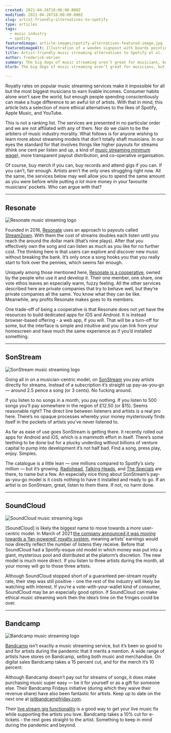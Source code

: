 ```yaml
---
created: 2021-04-26T18:00:00.000Z
modified: 2021-04-26T18:00:00.000Z
slug: artist-friendly-alternatives-to-spotify
type: articles
tags:
  - music industry
  - spotify
featuredimage: article-images/spotify-alternatives-featured-image.jpg
featuredimageAlt: Illustration of a wooden signpost with boards pointing to different music streaming services
title: Artist-friendly music streaming alternatives to Spotify et al.
author: frederick-obrien
summary: The big dogs of music streaming aren’t great for musicians, but there are fairer, more ethical options out there. Here are services putting artists first (or at least, not dead last)
blurb: The big dogs of music streaming aren’t great for musicians, but there are other options. Here are services putting artists first (or at least, not dead last).

---
```


Royalty rates on popular music streaming services make it impossible for all but the most biggest musicians to earn livable incomes. Consumer habits alone won’t save the world, but enough people spending conscientiously  can make a huge difference to an awful lot of artists. With that in mind, this article lists a selection of more ethical alternatives to the likes of Spotify, Apple Music, and YouTube.

This is not a ranking list. The services are presented in no particular order and we are not affiliated with any of them. Nor do we claim to be the arbiters of music industry morality. What follows is for anyone wishing to learn more about streaming models that don’t totally shaft musicians. In our eyes the standard for that involves things like higher payouts for streams (think one cent per listen and up, a kind of [music streaming minimum wage](/articles/what-would-a-music-streaming-minimum-wage-look-like/)), more transparent payout distribution, and co-operative organisation.

Of course, buy merch if you can, buy records and attend gigs if you can. If you can’t, fair enough. Artists aren’t the only ones struggling right now. All the same, the services below may well allow you to spend the same amount as you were before while putting _a lot_ more money in your favourite musicians’ pockets. Who can argue with that?

-----

## Resonate

![Resonate music streaming logo](article-images/spotify-alternatives-resonate.png "Resonate logo")

Founded in 2016, [Resonate](https://resonate.is/) uses an approach to payouts called [Stream2own](https://resonate.is/stream2own/). With them the cost of streams doubles each listen until you reach the around the dollar mark (that’s nine plays). After that you effectively own the song and can listen as much as you like for no further cost. The thinking here is that users can explore and discover new music without breaking the bank. It’s only once a song hooks you that you really start to fork over the pennies, which seems fair enough.

Uniquely among those mentioned here, [Resonate is a cooperative](https://resonate.is/the-coop/), owned by the people who use it and develop it. Their one member, one share, one vote ethos leaves an especially warm, fuzzy feeling. All the other services described here are private companies that try to behave well, but they’re private companies all the same. You know what they can be like. Meanwhile, any profits Resonate makes goes to its members.

One trade-off of being a cooperative is that Resonate does not yet have the resources to build dedicated apps for iOS and Android. It is instead browser-based offering - a web app, if you will. That will be a turn-off for some, but the interface is simple and intuitive and you can link from your homescreen and have much the same experience as if you’d installed something.

-----

## SonStream

![SonStream music streaming logo](article-images/spotify-alternatives-sonstream-logo.png "SonStream logo")

Going all in on a musician-centric model, on [SonStream](https://resonate.is/) you pay artists directly for streams. Instead of a subscription it’s straight up pay-as-you-go — around 2.5 pence a song (or 3 cents). No fucking around.

If you listen to no songs in a month, you pay nothing. If you listen to 500 songs you’ll pay somewhere in the region of £12.50 (or $15). Seems reasonable right? The direct line between listeners and artists is a real pro here. There’s no opaque processes whereby your money mysteriously finds itself in the pockets of artists you’ve never listened to.

As far as ease of use goes SonStream is getting there. It recently rolled out apps for Android and iOS, which is a mammoth effort in itself. There’s some teething to be done but for a plucky underdog without billions of venture capital to pump into development it’s not half bad. Find a song, press play, enjoy. Simples.

The catalogue is a little lean — one millions compared to Spotify’s sixty million — but it’s growing. [Radiohead](/reviews/radiohead-ok-computer/), [Talking Heads](/reviews/talking-heads-remain-in-light/), and [The Specials](/reviews/the-specials-the-specials/) are there, to name but a few. An especially nice thing about SonStream’s pay-as-you-go model is it costs nothing to have it installed and ready to go. If an artist is on SonStream, great, listen to them there. If not, no harm done.

-----

## SoundCloud

![SoundCloud music streaming logo](article-images/spotify-alternatives-soundcloud.png "SoundCloud logo")

[SoundCloud] is likely the biggest name to move towards a more user-centric model. In March of 2021 [the company announced it was moving towards a ‘fan-powered’ royalty system](https://www.theverge.com/2021/3/2/22309090/soundcloud-artist-stream-pay-listener-fan-royalties), meaning artists’ earnings would now directly reflect the number of listens they receive. Before that SoundCloud had a Spotify-esque old model in which money was put into a giant, mysterious pool and distributed at the platorm’s discretion. The new model is much more direct. If you listen to three artists during the month, all your money will go to those three artists.

Although SoundCloud stopped short of a guaranteed per-stream royalty rate, their step was still positive - one the rest of the industry will likely be watching with interest. If you’re a vote-with-your-wallet kind of consumer, SoundCloud may be an especially good option. If SoundCloud can make ethical music streaming work then the idea’s time on the fringes could be over.

-----

## Bandcamp

![Bandcamp music streaming logo](article-images/spotify-alternatives-bandcamp.png "Bandcamp logo")

[Bandcamp](https://bandcamp.com/) isn’t exactly a music streaming service, but it’s been so good to and for artists during the pandemic that it merits a mention. A wide range of artists have stores on Bandcamp, selling both music and merchandise. On digital sales Bandcamp takes a 15 percent cut, and for the merch it’s 10 percent.

Although Bandcamp doesn’t pay out for streams of songs, it does make purchasing music super easy — be it for yourself or as a gift for someone else. Their Bandcamp Fridays initiative (during which they waive their revenue share) have also been fantastic for artists. Keep up to date on the next one at [isitbandcampfriday.com](https://isitbandcampfriday.com/).

Their [live stream gig functionality](https://bandcamp.com/live) is a good way to get your live music fix while supporting the artists you love. Bandcamp takes a 10% cut for e-tickets - the rest goes straight to the artist. Something to keep in mind during the pandemic and beyond.
